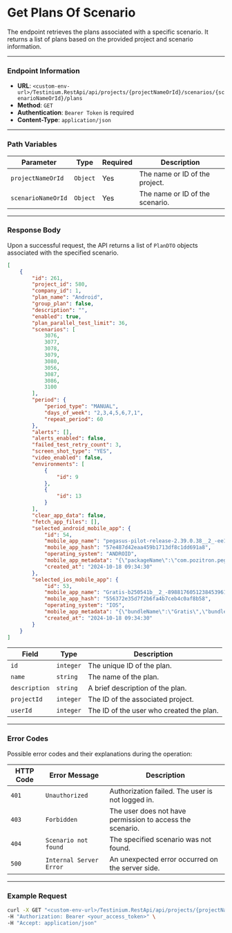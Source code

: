 # Get Plans Of Scenario

The endpoint retrieves the plans associated with a specific scenario. It returns a list of plans based on the provided project and scenario information.

***

### Endpoint Information

* **URL**: `<custom-env-url>/Testinium.RestApi/api/projects/{projectNameOrId}/scenarios/{scenarioNameOrId}/plans`
* **Method**: `GET`
* **Authentication**: `Bearer Token` is required
* **Content-Type**: `application/json`

***

### Path Variables

| Parameter          | Type     | Required | Description                     |
| ------------------ | -------- | -------- | ------------------------------- |
| `projectNameOrId`  | `Object` | Yes      | The name or ID of the project.  |
| `scenarioNameOrId` | `Object` | Yes      | The name or ID of the scenario. |

***

### Response Body

Upon a successful request, the API returns a list of `PlanDTO` objects associated with the specified scenario.

```json
[
    {
        "id": 261,
        "project_id": 580,
        "company_id": 1,
        "plan_name": "Android",
        "group_plan": false,
        "description": "",
        "enabled": true,
        "plan_parallel_test_limit": 36,
        "scenarios": [
            3076,
            3077,
            3078,
            3079,
            3080,
            3056,
            3087,
            3086,
            3100
        ],
        "period": {
            "period_type": "MANUAL",
            "days_of_week": "2,3,4,5,6,7,1",
            "repeat_period": 60
        },
        "alerts": [],
        "alerts_enabled": false,
        "failed_test_retry_count": 3,
        "screen_shot_type": "YES",
        "video_enabled": false,
        "environments": [
            {
                "id": 9
            },
            {
                "id": 13
            }
        ],
        "clear_app_data": false,
        "fetch_app_files": [],
        "selected_android_mobile_app": {
            "id": 54,
            "mobile_app_name": "pegasus-pilot-release-2.39.0.38__2_-ee15733f-2799725523214323595.apk",
            "mobile_app_hash": "57e487d42eaa459b1713df8c1dd691a8",
            "operating_system": "ANDROID",
            "mobile_app_metadata": "{\"packageName\":\"com.pozitron.pegasus.pilotRelease\",\"label\":\"PGS Pilot\",\"icon\":\"res/u3.png\",\"versionName\":\"2.39.0.38\",\"versionCode\":119,\"minSdkVersion\":\"23\",\"targetSdkVersion\":\"33\"}",
            "created_at": "2024-10-18 09:34:30"
        },
        "selected_ios_mobile_app": {
            "id": 53,
            "mobile_app_name": "Gratis-b250541b__2_-8988176051238453961.ipa",
            "mobile_app_hash": "556372e35d7f2b6fa4b7ceb4c0af8b58",
            "operating_system": "IOS",
            "mobile_app_metadata": "{\"bundleName\":\"Gratis\",\"bundleDisplayName\":\"Gratis\",\"bundleVersion\":\"3.2.12\",\"bundleMinOsVersion\":\"12.0\",\"bundleDevelopmentRegion\":\"tr\",\"bundleExecutable\":\"Gratis\",\"bundleIconFiles\":\"\",\"bundleInfoDictVersion\":\"6.0\",\"bundlePackageType\":\"APPL\",\"bundleMainStoryBoardFile\":\"Main\"}",
            "created_at": "2024-10-18 09:34:30"
        }
    }
]
```

| Field         | Type      | Description                              |
| ------------- | --------- | ---------------------------------------- |
| `id`          | `integer` | The unique ID of the plan.               |
| `name`        | `string`  | The name of the plan.                    |
| `description` | `string`  | A brief description of the plan.         |
| `projectId`   | `integer` | The ID of the associated project.        |
| `userId`      | `integer` | The ID of the user who created the plan. |

***

### Error Codes

Possible error codes and their explanations during the operation:

| HTTP Code | Error Message           | Description                                               |
| --------- | ----------------------- | --------------------------------------------------------- |
| `401`     | `Unauthorized`          | Authorization failed. The user is not logged in.          |
| `403`     | `Forbidden`             | The user does not have permission to access the scenario. |
| `404`     | `Scenario not found`    | The specified scenario was not found.                     |
| `500`     | `Internal Server Error` | An unexpected error occurred on the server side.          |

***

### Example Request

```bash
curl -X GET "<custom-env-url>/Testinium.RestApi/api/projects/{projectNameOrId}/scenarios/{scenarioNameOrId}/plans" \
-H "Authorization: Bearer <your_access_token>" \
-H "Accept: application/json"
```
